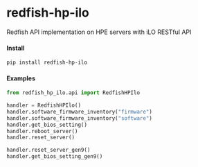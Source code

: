 # redfish-hp-ilo
Redfish API implementation on HPE servers with iLO RESTful API

#### Install 
```bash
pip install redfish-hp-ilo
```

#### Examples

```python
from redfish_hp_ilo.api import RedfishHPIlo

handler = RedfishHPIlo()
handler.software_firmware_inventory("firmware")
handler.software_firmware_inventory("software")
handler.get_bios_setting()
handler.reboot_server()
handler.reset_server()

handler.reset_server_gen9()
handler.get_bios_setting_gen9()
```

